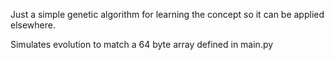 Just a simple genetic algorithm for learning the concept so it can be applied elsewhere.

Simulates evolution to match a 64 byte array defined in main.py